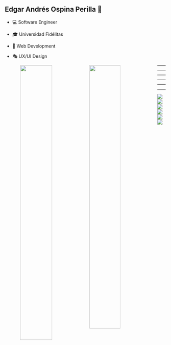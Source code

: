 ## Edgar Andrés Ospina Perilla &#128305;

<ul>
    <li><p>💻 Software Engineer<p/>
    <li><p>🎓 Universidad Fidélitas<p/>
    <li><p>📌 Web Development<p/>
    <li><p>🎭 UX/UI  Design<p/>
<ul/>

<img align="left" width="47%" src="https://github-readme-stats.vercel.app/api?username=AndresFLK&show_icons=true&theme=radical"  />
<img align="left" width="46%"  src="https://github-readme-stats.vercel.app/api/top-langs/?username=AndresFLK&layout=compact&theme=radical"/>
<hr>
<hr>
<hr>
<hr>
<hr>
<hr>
<img align="left"  src="https://img.shields.io/badge/Microsoft%20SQL%20Server-CC2927?style=for-the-badge&logo=microsoft%20sql%20server&logoColor=white"  />
<img align="left"  src="https://img.shields.io/badge/Adobe%20XD-470137?style=for-the-badge&logo=Adobe%20XD&logoColor=#FF61F6"  />
<img align="left"  src="https://img.shields.io/badge/Gimp-657D8B?style=for-the-badge&logo=gimp&logoColor=FFFFFF"  />
<img align="left"  src="https://img.shields.io/badge/html5-%23E34F26.svg?style=for-the-badge&logo=html5&logoColor=white)"  />
<img align="left"  src="https://img.shields.io/badge/css3-%231572B6.svg?style=for-the-badge&logo=css3&logoColor=white)"  />
<img align="left"  src="https://img.shields.io/badge/java-%23ED8B00.svg?style=for-the-badge&logo=java&logoColor=white)"  />
